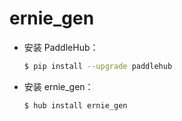 # ernie_gen
* 安装 PaddleHub：

    ```bash
    $ pip install --upgrade paddlehub
    ```

* 安装 ernie_gen：

    ```bash
    $ hub install ernie_gen
    ```
